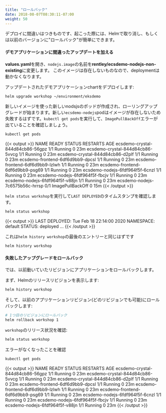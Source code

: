 ```yaml
---
title: "ロールバック"
date: 2018-08-07T08:30:11-07:00
weight: 50
---
```


<!--
Mistakes will happen during deployment, and when they do, Helm makes it easy to undo, or "roll back" to the previously deployed version.
-->
デプロイに間違いはつきものです、起こった際には、Helmで取り消し、もしくは以前のバージョンに"ロールバック"が簡単にできます。

<!--
#### Update the demo application chart with a breaking change
-->
#### デモアプリケーションに間違ったアップデートを加える

<!--
Open **values.yaml** and modify the image name under `nodejs.image` to **brentley/ecsdemo-nodejs-non-existing**. This image does not exist, so this will break our deployment.
-->
**values.yaml**を開き、`nodejs.image`の名前を**rentley/ecsdemo-nodejs-non-existing**に変更します。
このイメージは存在しないものなので、deploymentは動かなくなります。

<!--
Deploy the updated demo application chart:
```sh
helm upgrade workshop ~/environment/eksdemo
```
-->
アップデートされたデモアプリケーションchartをデプロイします:
```sh
helm upgrade workshop ~/environment/eksdemo
```

<!--
The rolling upgrade will begin by creating a new nodejs pod with the new image. The new `ecsdemo-nodejs` Pod should fail to pull non-existing image. Run `kubectl get pods` to see the `ImagePullBackOff` error.
-->
新しいイメージを使った新しいnodsjsのポッドが作成され、ローリングアップグレードが始まります。新しい`ecsdemo-nodejs`podはイメージが存在しないため失敗するはずです。`kubectl get pods`を実行して、`ImagePullBackOff`エラーが出ていることを確認しましょう。

```sh
kubectl get pods
```
{{< output >}}
NAME                               READY   STATUS             RESTARTS   AGE
ecsdemo-crystal-844d84cb86-56gpz   1/1     Running            0          23m
ecsdemo-crystal-844d84cb86-5vvcg   1/1     Running            0          23m
ecsdemo-crystal-844d84cb86-d2plf   1/1     Running            0          23m
ecsdemo-frontend-6df6d9bb9-dpcsl   1/1     Running            0          23m
ecsdemo-frontend-6df6d9bb9-lzlwh   1/1     Running            0          23m
ecsdemo-frontend-6df6d9bb9-psg69   1/1     Running            0          23m
ecsdemo-nodejs-6fdf964f5f-6cnzl    1/1     Running            0          23m
ecsdemo-nodejs-6fdf964f5f-fbcjv    1/1     Running            0          23m
ecsdemo-nodejs-6fdf964f5f-v88jn    1/1     Running            0          23m
ecsdemo-nodejs-7c6575b56c-hrrsp    0/1     ImagePullBackOff   0          15m
{{< /output >}}

<!--
Run `helm status workshop` to verify the `LAST DEPLOYED` timestamp. 
-->
`helm status workshop`を実行して`LAST DEPLOYED`のタイムスタンプを確認します。

```sh
helm status workshop
```

{{< output >}}
LAST DEPLOYED: Tue Feb 18 22:14:00 2020
NAMESPACE: default
STATUS: deployed
...
{{< /output >}}

<!--
This should correspond to the last entry on `helm history workshop`
-->
これは`helm history workshop`の最後のエントリーと同じはずです

```sh
helm history workshop
```

<!--
#### Rollback the failed upgrade
-->
#### 失敗したアップグレードをロールバック

<!--
Now we are going to rollback the application to the previous working release revision.
-->
では、以前動いていたリビジョンにアプリケーションをロールバックします。

<!--
First, list Helm release revisions:
-->
まず、Helmのリリースリビジョンを表示します:

```sh
helm history workshop
```

<!--
Then, rollback to the previous application revision (can rollback to any revision too):
-->
そして、以前のアプリケーションリビジョン(どのリビジョンでも可能)にロールバックします:

<!--
```sh
# rollback to the 1st revision
helm rollback workshop 1
```
-->
```sh
# 1つ目のリビジョンにロールバック
helm rollback workshop 1
```

<!--
Validate `workshop` release status with:
-->
`workshop`のリリース状況を確認:

```sh
helm status workshop
```

<!--
Verify that the error is gone
-->
エラーがなくなったことを確認

```sh
kubectl get pods
```

{{< output >}}
NAME                               READY   STATUS             RESTARTS   AGE
ecsdemo-crystal-844d84cb86-56gpz   1/1     Running            0          23m
ecsdemo-crystal-844d84cb86-5vvcg   1/1     Running            0          23m
ecsdemo-crystal-844d84cb86-d2plf   1/1     Running            0          23m
ecsdemo-frontend-6df6d9bb9-dpcsl   1/1     Running            0          23m
ecsdemo-frontend-6df6d9bb9-lzlwh   1/1     Running            0          23m
ecsdemo-frontend-6df6d9bb9-psg69   1/1     Running            0          23m
ecsdemo-nodejs-6fdf964f5f-6cnzl    1/1     Running            0          23m
ecsdemo-nodejs-6fdf964f5f-fbcjv    1/1     Running            0          23m
ecsdemo-nodejs-6fdf964f5f-v88jn    1/1     Running            0          23m
{{< /output >}}
